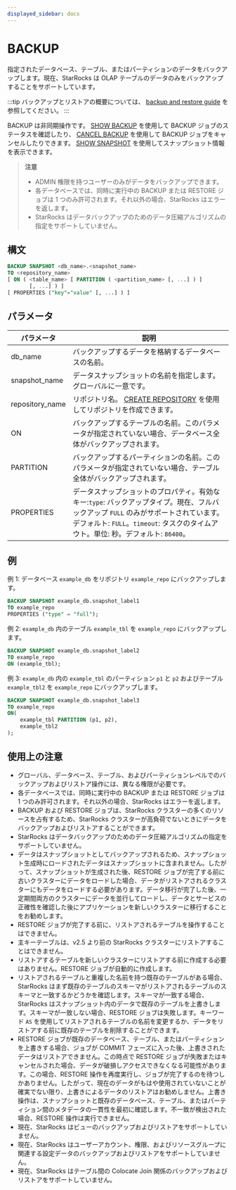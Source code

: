 ```yaml
---
displayed_sidebar: docs
---
```


# BACKUP

指定されたデータベース、テーブル、またはパーティションのデータをバックアップします。現在、StarRocks は OLAP テーブルのデータのみをバックアップすることをサポートしています。

:::tip
バックアップとリストアの概要については、 [backup and restore guide](../../../administration/management/Backup_and_restore.md) を参照してください。
:::

BACKUP は非同期操作です。 [SHOW BACKUP](./SHOW_BACKUP.md) を使用して BACKUP ジョブのステータスを確認したり、 [CANCEL BACKUP](./CANCEL_BACKUP.md) を使用して BACKUP ジョブをキャンセルしたりできます。 [SHOW SNAPSHOT](./SHOW_SNAPSHOT.md) を使用してスナップショット情報を表示できます。

> **注意**
>
> - ADMIN 権限を持つユーザーのみがデータをバックアップできます。
> - 各データベースでは、同時に実行中の BACKUP または RESTORE ジョブは 1 つのみ許可されます。それ以外の場合、StarRocks はエラーを返します。
> - StarRocks はデータバックアップのためのデータ圧縮アルゴリズムの指定をサポートしていません。

## 構文

```SQL
BACKUP SNAPSHOT <db_name>.<snapshot_name>
TO <repository_name>
[ ON ( <table_name> [ PARTITION ( <partition_name> [, ...] ) ]
       [, ...] ) ]
[ PROPERTIES ("key"="value" [, ...] ) ]
```

## パラメータ

| **パラメータ**  | **説明**                                                     |
| --------------- | ------------------------------------------------------------ |
| db_name         | バックアップするデータを格納するデータベースの名前。         |
| snapshot_name   | データスナップショットの名前を指定します。グローバルに一意です。 |
| repository_name | リポジトリ名。 [CREATE REPOSITORY](./CREATE_REPOSITORY.md) を使用してリポジトリを作成できます。 |
| ON              | バックアップするテーブルの名前。このパラメータが指定されていない場合、データベース全体がバックアップされます。 |
| PARTITION       | バックアップするパーティションの名前。このパラメータが指定されていない場合、テーブル全体がバックアップされます。 |
| PROPERTIES      | データスナップショットのプロパティ。有効なキー:`type`: バックアップタイプ。現在、フルバックアップ `FULL` のみがサポートされています。デフォルト: `FULL`。`timeout`: タスクのタイムアウト。単位: 秒。デフォルト: `86400`。 |

## 例

例 1: データベース `example_db` をリポジトリ `example_repo` にバックアップします。

```SQL
BACKUP SNAPSHOT example_db.snapshot_label1
TO example_repo
PROPERTIES ("type" = "full");
```

例 2: `example_db` 内のテーブル `example_tbl` を `example_repo` にバックアップします。

```SQL
BACKUP SNAPSHOT example_db.snapshot_label2
TO example_repo
ON (example_tbl);
```

例 3: `example_db` 内の `example_tbl` のパーティション `p1` と `p2` およびテーブル `example_tbl2` を `example_repo` にバックアップします。

```SQL
BACKUP SNAPSHOT example_db.snapshot_label3
TO example_repo
ON(
    example_tbl PARTITION (p1, p2),
    example_tbl2
);
```

## 使用上の注意

- グローバル、データベース、テーブル、およびパーティションレベルでのバックアップおよびリストア操作には、異なる権限が必要です。
- 各データベースでは、同時に実行中の BACKUP または RESTORE ジョブは 1 つのみ許可されます。それ以外の場合、StarRocks はエラーを返します。
- BACKUP および RESTORE ジョブは、StarRocks クラスターの多くのリソースを占有するため、StarRocks クラスターが高負荷でないときにデータをバックアップおよびリストアすることができます。
- StarRocks はデータバックアップのためのデータ圧縮アルゴリズムの指定をサポートしていません。
- データはスナップショットとしてバックアップされるため、スナップショット生成時にロードされたデータはスナップショットに含まれません。したがって、スナップショットが生成された後、RESTORE ジョブが完了する前に古いクラスターにデータをロードした場合、データがリストアされるクラスターにもデータをロードする必要があります。データ移行が完了した後、一定期間両方のクラスターにデータを並行してロードし、データとサービスの正確性を確認した後にアプリケーションを新しいクラスターに移行することをお勧めします。
- RESTORE ジョブが完了する前に、リストアされるテーブルを操作することはできません。
- 主キーテーブルは、v2.5 より前の StarRocks クラスターにリストアすることはできません。
- リストアするテーブルを新しいクラスターにリストアする前に作成する必要はありません。RESTORE ジョブが自動的に作成します。
- リストアされるテーブルと重複した名前を持つ既存のテーブルがある場合、StarRocks はまず既存のテーブルのスキーマがリストアされるテーブルのスキーマと一致するかどうかを確認します。スキーマが一致する場合、StarRocks はスナップショット内のデータで既存のテーブルを上書きします。スキーマが一致しない場合、RESTORE ジョブは失敗します。キーワード `AS` を使用してリストアされるテーブルの名前を変更するか、データをリストアする前に既存のテーブルを削除することができます。
- RESTORE ジョブが既存のデータベース、テーブル、またはパーティションを上書きする場合、ジョブが COMMIT フェーズに入った後、上書きされたデータはリストアできません。この時点で RESTORE ジョブが失敗またはキャンセルされた場合、データが破損しアクセスできなくなる可能性があります。この場合、RESTORE 操作を再度実行し、ジョブが完了するのを待つしかありません。したがって、現在のデータがもはや使用されていないことが確実でない限り、上書きによるデータのリストアはお勧めしません。上書き操作は、スナップショットと既存のデータベース、テーブル、またはパーティション間のメタデータの一貫性を最初に確認します。不一致が検出された場合、RESTORE 操作は実行できません。
- 現在、StarRocks はビューのバックアップおよびリストアをサポートしていません。
- 現在、StarRocks はユーザーアカウント、権限、およびリソースグループに関連する設定データのバックアップおよびリストアをサポートしていません。
- 現在、StarRocks はテーブル間の Colocate Join 関係のバックアップおよびリストアをサポートしていません。